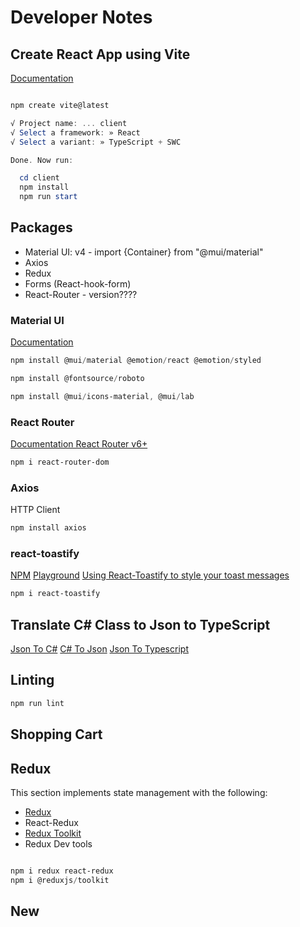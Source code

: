 # Developer Notes

## Create React App using Vite

[Documentation](https://vitejs.dev/guide/)

```powershell

npm create vite@latest

√ Project name: ... client
√ Select a framework: » React
√ Select a variant: » TypeScript + SWC

Done. Now run:

  cd client
  npm install
  npm run start
```

## Packages

- Material UI: v4 - import {Container} from "@mui/material"
- Axios
- Redux
- Forms (React-hook-form)
- React-Router - version????

### Material UI

[Documentation](https://mui.com/material-ui/)

```powershell
npm install @mui/material @emotion/react @emotion/styled

npm install @fontsource/roboto

npm install @mui/icons-material, @mui/lab

```

### React Router

[Documentation React Router v6+](https://reactrouter.com/en/main/start/overview)

```powershell
npm i react-router-dom
```

### Axios

HTTP Client

```powershell
npm install axios
```

### react-toastify

[NPM](https://www.npmjs.com/package/react-toastify)
[Playground](https://fkhadra.github.io/react-toastify/introduction/)
[Using React-Toastify to style your toast messages](https://blog.logrocket.com/using-react-toastify-style-toast-messages/)

```powershell
npm i react-toastify
```

## Translate C# Class to Json to TypeScript

[Json To C#](https://json2csharp.com/)
[C# To Json](https://csharp2json.azurewebsites.net/)
[Json To Typescript](https://json2ts.vercel.app/)

## Linting

```powershell
npm run lint
```

## Shopping Cart

## Redux

This section implements state management with the following:

- [Redux](https://redux.js.org/)
- React-Redux
- [Redux Toolkit](https://redux-toolkit.js.org/)
- Redux Dev tools

```powershell

npm i redux react-redux
npm i @reduxjs/toolkit

```

## New
